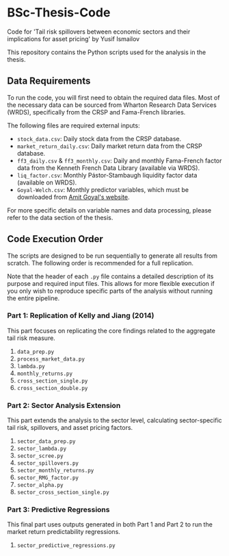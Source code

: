 # BSc-Thesis-Code
Code for 'Tail risk spillovers between economic sectors and their implications for asset pricing' by Yusif Ismailov

This repository contains the Python scripts used for the analysis in the thesis.

## Data Requirements

To run the code, you will first need to obtain the required data files. Most of the necessary data can be sourced from Wharton Research Data Services (WRDS), specifically from the CRSP and Fama-French libraries.

The following files are required external inputs:
*   `stock_data.csv`: Daily stock data from the CRSP database.
*   `market_return_daily.csv`: Daily market return data from the CRSP database.
*   `ff3_daily.csv` & `ff3_monthly.csv`: Daily and monthly Fama-French factor data from the Kenneth French Data Library (available via WRDS).
*   `liq_factor.csv`: Monthly Pástor-Stambaugh liquidity factor data (available on WRDS).
*   `Goyal-Welch.csv`: Monthly predictor variables, which must be downloaded from [Amit Goyal's website](https://sites.google.com/view/agoyal145).

For more specific details on variable names and data processing, please refer to the data section of the thesis.

## Code Execution Order

The scripts are designed to be run sequentially to generate all results from scratch. The following order is recommended for a full replication.

Note that the header of each `.py` file contains a detailed description of its purpose and required input files. This allows for more flexible execution if you only wish to reproduce specific parts of the analysis without running the entire pipeline.

### Part 1: Replication of Kelly and Jiang (2014)

This part focuses on replicating the core findings related to the aggregate tail risk measure.

1.  `data_prep.py`
2.  `process_market_data.py`
3.  `lambda.py`
4.  `monthly_returns.py`
5.  `cross_section_single.py`
6.  `cross_section_double.py`

### Part 2: Sector Analysis Extension

This part extends the analysis to the sector level, calculating sector-specific tail risk, spillovers, and asset pricing factors.

1.  `sector_data_prep.py`
2.  `sector_lambda.py`
3.  `sector_scree.py`
4.  `sector_spillovers.py`
5.  `sector_monthly_returns.py`
6.  `sector_RMG_factor.py`
7.  `sector_alpha.py`
8.  `sector_cross_section_single.py`

### Part 3: Predictive Regressions

This final part uses outputs generated in both Part 1 and Part 2 to run the market return predictability regressions.

1.  `sector_predictive_regressions.py`
